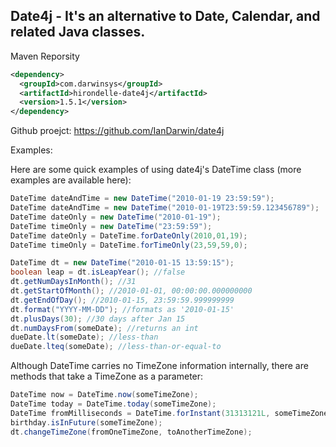 Date4j - It's an alternative to Date, Calendar, and related Java classes.
----------

Maven Reporsity
```xml
<dependency>
  <groupId>com.darwinsys</groupId>
  <artifactId>hirondelle-date4j</artifactId>
  <version>1.5.1</version>
</dependency>
```

Github proejct: https://github.com/IanDarwin/date4j

Examples:

Here are some quick examples of using date4j's DateTime class (more examples are available here):
```java
DateTime dateAndTime = new DateTime("2010-01-19 23:59:59");
DateTime dateAndTime = new DateTime("2010-01-19T23:59:59.123456789");
DateTime dateOnly = new DateTime("2010-01-19");
DateTime timeOnly = new DateTime("23:59:59");
DateTime dateOnly = DateTime.forDateOnly(2010,01,19);
DateTime timeOnly = DateTime.forTimeOnly(23,59,59,0);

DateTime dt = new DateTime("2010-01-15 13:59:15");
boolean leap = dt.isLeapYear(); //false
dt.getNumDaysInMonth(); //31
dt.getStartOfMonth(); //2010-01-01, 00:00:00.000000000
dt.getEndOfDay(); //2010-01-15, 23:59:59.999999999
dt.format("YYYY-MM-DD"); //formats as '2010-01-15'
dt.plusDays(30); //30 days after Jan 15
dt.numDaysFrom(someDate); //returns an int
dueDate.lt(someDate); //less-than
dueDate.lteq(someDate); //less-than-or-equal-to
```

Although DateTime carries no TimeZone information internally, there are methods that take a TimeZone as a parameter:
```java
DateTime now = DateTime.now(someTimeZone);
DateTime today = DateTime.today(someTimeZone);
DateTime fromMilliseconds = DateTime.forInstant(31313121L, someTimeZone);
birthday.isInFuture(someTimeZone);
dt.changeTimeZone(fromOneTimeZone, toAnotherTimeZone);
```
